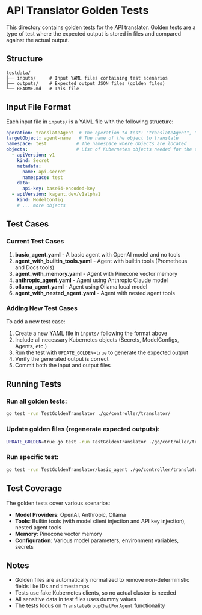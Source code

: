 # API Translator Golden Tests

This directory contains golden tests for the API translator. Golden tests are a type of test where the expected output is stored in files and compared against the actual output.

## Structure

```
testdata/
├── inputs/     # Input YAML files containing test scenarios
├── outputs/    # Expected output JSON files (golden files)
└── README.md   # This file
```

## Input File Format

Each input file in `inputs/` is a YAML file with the following structure:

```yaml
operation: translateAgent  # The operation to test: "translateAgent", "translateTeam", or "translateToolServer"
targetObject: agent-name   # The name of the object to translate
namespace: test           # The namespace where objects are located
objects:                  # List of Kubernetes objects needed for the test
  - apiVersion: v1
    kind: Secret
    metadata:
      name: api-secret
      namespace: test
    data:
      api-key: base64-encoded-key
  - apiVersion: kagent.dev/v1alpha1
    kind: ModelConfig
    # ... more objects
```

## Test Cases

### Current Test Cases

1. **basic_agent.yaml** - A basic agent with OpenAI model and no tools
2. **agent_with_builtin_tools.yaml** - Agent with builtin tools (Prometheus and Docs tools)
3. **agent_with_memory.yaml** - Agent with Pinecone vector memory
4. **anthropic_agent.yaml** - Agent using Anthropic Claude model
5. **ollama_agent.yaml** - Agent using Ollama local model
6. **agent_with_nested_agent.yaml** - Agent with nested agent tools

### Adding New Test Cases

To add a new test case:

1. Create a new YAML file in `inputs/` following the format above
2. Include all necessary Kubernetes objects (Secrets, ModelConfigs, Agents, etc.)
3. Run the test with `UPDATE_GOLDEN=true` to generate the expected output
4. Verify the generated output is correct
5. Commit both the input and output files

## Running Tests

### Run all golden tests:
```bash
go test -run TestGoldenTranslator ./go/controller/translator/
```

### Update golden files (regenerate expected outputs):
```bash
UPDATE_GOLDEN=true go test -run TestGoldenTranslator ./go/controller/translator/
```

### Run specific test:
```bash
go test -run TestGoldenTranslator/basic_agent ./go/controller/translator/
```

## Test Coverage

The golden tests cover various scenarios:

- **Model Providers**: OpenAI, Anthropic, Ollama
- **Tools**: Builtin tools (with model client injection and API key injection), nested agent tools
- **Memory**: Pinecone vector memory
- **Configuration**: Various model parameters, environment variables, secrets

## Notes

- Golden files are automatically normalized to remove non-deterministic fields like IDs and timestamps
- Tests use fake Kubernetes clients, so no actual cluster is needed
- All sensitive data in test files uses dummy values
- The tests focus on `TranslateGroupChatForAgent` functionality 